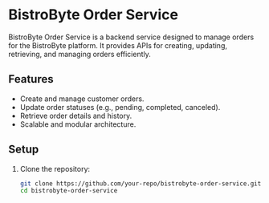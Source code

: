 
# BistroByte Order Service

BistroByte Order Service is a backend service designed to manage orders for the BistroByte platform. It provides APIs for creating, updating, retrieving, and managing orders efficiently.

## Features

- Create and manage customer orders.
- Update order statuses (e.g., pending, completed, canceled).
- Retrieve order details and history.
- Scalable and modular architecture.

## Setup

1. Clone the repository:
   ```bash
   git clone https://github.com/your-repo/bistrobyte-order-service.git
   cd bistrobyte-order-service
   ```